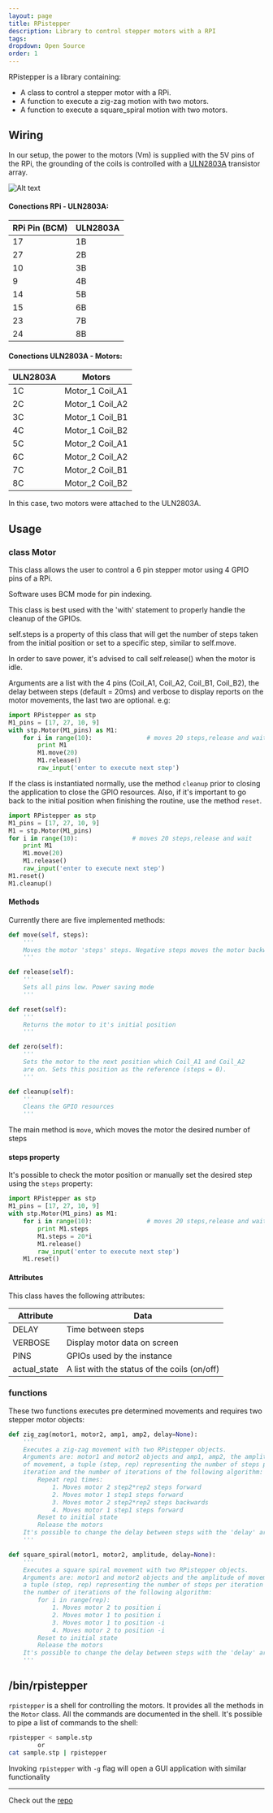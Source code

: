 ```yaml
---
layout: page
title: RPistepper
description: Library to control stepper motors with a RPI
tags: 
dropdown: Open Source
order: 1
---
```

<!-- Automatically generated. Run search_repo.rb to rebuild -->



RPistepper is a library containing:
* A class to control a stepper motor with a RPi.
* A function to execute a zig-zag motion with two motors.
* A function to execute a square_spiral motion with two motors.

## Wiring
In our setup, the power to the motors (Vm) is supplied with the 5V pins of the RPi, the grounding of the coils is controlled with a [ULN2803A](http://www.ti.com/lit/ds/symlink/uln2803a.pdf) transistor array.

![Alt text](https://raw.githubusercontent.com/luxedo/RPistepper/master/pinout.png "Example setup")

#### Conections RPi - ULN2803A:

| RPi Pin (BCM)| ULN2803A|
|--------------|---------|
|      17      |    1B   |
|      27      |    2B   |
|      10      |    3B   |
|      9       |    4B   |
|      14      |    5B   |
|      15      |    6B   |
|      23      |    7B   |
|      24      |    8B   |

#### Conections ULN2803A - Motors:

| ULN2803A| Motors          |
|---------|-----------------|
|    1C   | Motor_1 Coil_A1 |
|    2C   | Motor_1 Coil_A2 |
|    3C   | Motor_1 Coil_B1 |
|    4C   | Motor_1 Coil_B2 |
|    5C   | Motor_2 Coil_A1 |
|    6C   | Motor_2 Coil_A2 |
|    7C   | Motor_2 Coil_B1 |
|    8C   | Motor_2 Coil_B2 |

In this case, two motors were attached to the ULN2803A.


## Usage
### class Motor
This class allows the user to control a 6 pin stepper motor using 4 GPIO pins of a RPi.

Software uses BCM mode for pin indexing.

This class is best used with the 'with' statement to properly handle the cleanup of the GPIOs.

self.steps is a property of this class that will get the number of steps taken from the initial position or set to a specific step, similar to self.move.

In order to save power, it's advised to call self.release() when the motor is idle.

Arguments are a list with the 4 pins (Coil_A1, Coil_A2, Coil_B1, Coil_B2), the delay between steps (default = 20ms) and verbose to display reports on the motor movements, the last two are optional.
e.g:
```python
import RPistepper as stp
M1_pins = [17, 27, 10, 9]
with stp.Motor(M1_pins) as M1:
    for i in range(10):               # moves 20 steps,release and wait
        print M1
        M1.move(20)
        M1.release()
        raw_input('enter to execute next step')
```
If the class is instantiated normally, use the method `cleanup` prior to closing the application to close the GPIO resources.
Also, if it's important to go back to the initial position when finishing the routine, use the method `reset`.

```python
import RPistepper as stp
M1_pins = [17, 27, 10, 9]
M1 = stp.Motor(M1_pins)
for i in range(10):               # moves 20 steps,release and wait
    print M1
    M1.move(20)
    M1.release()
    raw_input('enter to execute next step')
M1.reset()
M1.cleanup()
```


#### Methods
Currently there are five implemented methods:
```python
def move(self, steps):
    '''
    Moves the motor 'steps' steps. Negative steps moves the motor backwards
    '''
```
```python
def release(self):
    '''
    Sets all pins low. Power saving mode
    '''
```
```python
def reset(self):
    '''
    Returns the motor to it's initial position
    '''
```
```python
def zero(self):
    '''
    Sets the motor to the next position which Coil_A1 and Coil_A2
    are on. Sets this position as the reference (steps = 0).
    '''
```
```python
def cleanup(self):
    '''
    Cleans the GPIO resources
    '''
```
The main method is `move`, which moves the motor the desired number of steps

#### steps property
It's possible to check the motor position or manually set the desired step using the `steps` property:
```python
import RPistepper as stp
M1_pins = [17, 27, 10, 9]
with stp.Motor(M1_pins) as M1:
    for i in range(10):               # moves 20 steps,release and wait
        print M1.steps
        M1.steps = 20*i
        M1.release()
        raw_input('enter to execute next step')
    M1.reset()
```
#### Attributes
This class haves the following attributes:

| Attribute    |  Data   |
|--------------|---------|
| DELAY        | Time between steps           |
| VERBOSE      | Display motor data on screen |
| PINS         | GPIOs used by the instance   |
| actual_state | A list with the status of the coils (on/off) |

### functions
These two functions executes pre determined movements and requires two stepper motor objects:
```python
def zig_zag(motor1, motor2, amp1, amp2, delay=None):
    '''
    Executes a zig-zag movement with two RPistepper objects.
    Arguments are: motor1 and motor2 objects and amp1, amp2, the amplitude
    of movement, a tuple (step, rep) representing the number of steps per
    iteration and the number of iterations of the following algorithm:
        Repeat rep1 times:
            1. Moves motor 2 step2*rep2 steps forward
            2. Moves motor 1 step1 steps forward
            3. Moves motor 2 step2*rep2 steps backwards
            4. Moves motor 1 step1 steps forward
        Reset to initial state
        Release the motors
    It's possible to change the delay between steps with the 'delay' argument
    '''
```
```python
def square_spiral(motor1, motor2, amplitude, delay=None):
    '''
    Executes a square spiral movement with two RPistepper objects.
    Arguments are: motor1 and motor2 objects and the amplitude of movement,
    a tuple (step, rep) representing the number of steps per iteration and
    the number of iterations of the following algorithm:
        for i in range(rep):
            1. Moves motor 2 to position i
            2. Moves motor 1 to position i
            3. Moves motor 1 to position -i
            4. Moves motor 2 to position -i
        Reset to initial state
        Release the motors
    It's possible to change the delay between steps with the 'delay' argument
    '''
```

## /bin/rpistepper
`rpistepper` is a shell for controlling the motors. It provides all the methods in the `Motor` class. All the commands are documented in the shell.
It's possible to pipe a list of commands to the shell:
```bash
rpistepper < sample.stp
        or
cat sample.stp | rpistepper
```
Invoking `rpistepper` with `-g` flag will open a GUI application with similar functionality

---
Check out the [repo](https://github.com/luxedo/RPistepper)
